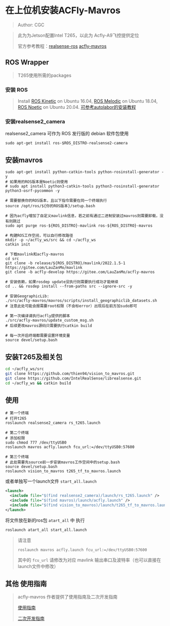 # 在上位机安装ACFly-Mavros
> Author: CGC


> 此为为Jetson配置Intel T265，以此为 Acfly-A9飞控提供定位
> 
> 官方参考教程：[realsense-ros](https://github.com/IntelRealSense/realsense-ros)     [acfly-mavros](https://github.com/CGC12123/acfly-mavros)

## ROS Wrapper
> T265使用所需的packages

### 安装 ROS 
>Install [ROS Kinetic](http://wiki.ros.org/kinetic/Installation/Ubuntu) on Ubuntu 16.04, [ROS Melodic](http://wiki.ros.org/melodic/Installation/Ubuntu) on Ubuntu 18.04, [ROS Noetic](http://wiki.ros.org/noetic/Installation/Ubuntu) on Ubuntu 20.04.
> [可参考autolabor的安装教程](http://www.autolabor.com.cn/book/ROSTutorials/chapter1/12-roskai-fa-gong-ju-an-zhuang/124-an-zhuang-ros.html)

### 安装realsense2_camera
realsense2_camera 可作为 ROS 发行版的 debian 软件包使用
```
sudo apt-get install ros-$ROS_DISTRO-realsense2-camera
```

## 安装mavros
```
sudo apt-get install python-catkin-tools python-rosinstall-generator -y
# 如果用的ROS版本是Noetic则使用
# sudo apt install python3-catkin-tools python3-rosinstall-generator python3-osrf-pycommon -y

# 需要替换你的ROS版本，且以下指令需要在同一个终端执行
source /opt/ros/${你的ROS版本}/setup.bash

# 因为acfly增加了自定义mavlink信息，若之前有通过二进制安装过mavros则需要卸载，没有则跳过
sudo apt purge ros-${ROS_DISTRO}-mavlink ros-${ROS_DISTRO}-mavros

# 构建ROS工作空间，可以自行修改路径
mkdir -p ~/acfly_ws/src && cd ~/acfly_ws
catkin init

# 下载mavlink和acfly-mavros
cd src
git clone -b release/${ROS_DISTRO}/mavlink/2022.1.5-1 https://gitee.com/LauZanMo/mavlink
git clone -b acfly-develop https://gitee.com/LauZanMo/acfly-mavros

# 安装依赖，如果rosdep update没执行则需要执行成功才能继续
cd .. && rosdep install --from-paths src --ignore-src -y

# 安装GeographicLib:
./src/acfly-mavros/mavros/scripts/install_geographiclib_datasets.sh
# 注意此处可能会报需要root权限（不会标error）出现后在前方加sudo即可

# 第一次编译请执行acfly提供的脚本
./src/acfly-mavros/update_custom_msg.sh
# 后续更改mavros源码只需要执行catkin build

# 每一次开启终端都需要设置环境变量
source devel/setup.bash
```

## 安装T265及相关包
```bash
cd ~/acfly_ws/src
git clone https://github.com/thien94/vision_to_mavros.git
git clone https://github.com/IntelRealSense/librealsense.git
cd ~/acfly_ws && catkin build
```

## 使用
```
# 第一个终端
# 打开t265
roslaunch realsense2_camera rs_t265.launch

# 第二个终端
# 添加权限
sudo chmod 777 /dev/ttyUSB0
roslaunch mavros acfly.launch fcu_url:=/dev/ttyUSB0:57600

# 第三个终端
# 此处需要先source前一步安装mavros工作空间中的setup.bash
source devel/setup.bash
roslaunch vision_to_mavros t265_tf_to_mavros.launch
```
或者单独写一个launch文件 `start_all.launch`
```xml
<launch>
  <include file="$(find realsense2_camera)/launch/rs_t265.launch" />
  <include file="$(find mavros)/launch/acfly.launch" />
  <include file="$(find vision_to_mavros)/launch/t265_tf_to_mavros.launch" />
</launch>
```
将文件放在新的ros包 `atart_all` 中 执行
```bash
roslaunch atart_all start_all.launch
```

> 请注意
> 
> `roslaunch mavros acfly.launch fcu_url:=/dev/ttyUSB0:57600`
> 
> 其中的 `fcu_url` 请修改为对应 mavlink 输出串口及波特率（也可以直接在launch文件中修改）

## 其他 使用指南
> acfly-mavros 作者提供了使用指南及二次开发指南
> 
> [使用指南](https://github.com/LauZanMo/acfly-mavros/blob/acfly-develop/acfly-mavros%E4%BD%BF%E7%94%A8%E6%8C%87%E5%8D%97.md)  
> 
> [二次开发指南](https://github.com/LauZanMo/acfly-mavros/blob/acfly-develop/acfly-mavros%E4%BA%8C%E6%AC%A1%E5%BC%80%E5%8F%91%E6%8C%87%E5%8D%97.md)
